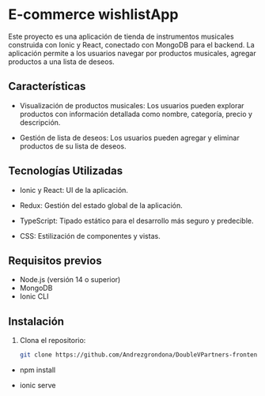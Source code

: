 # E-commerce wishlistApp

Este proyecto es una aplicación de tienda de instrumentos musicales construida con Ionic y React, conectado  con MongoDB para el backend. La aplicación permite a los usuarios navegar por productos musicales, agregar productos a una lista de deseos. 

## Características

- Visualización de productos musicales: Los usuarios pueden explorar productos con información detallada como nombre, categoría, precio y descripción.

- Gestión de lista de deseos: Los usuarios pueden agregar y eliminar productos de su lista de deseos.






## Tecnologías Utilizadas

- Ionic y React: UI de la aplicación.

- Redux: Gestión del estado global de la aplicación.
- TypeScript: Tipado estático para el desarrollo más seguro y predecible.
- CSS: Estilización de componentes y vistas.

## Requisitos previos
- Node.js (versión 14 o superior)
- MongoDB 
- Ionic CLI 

## Instalación

1. Clona el repositorio:

   ```bash
   git clone https://github.com/Andrezgrondona/DoubleVPartners-frontend.git

  - npm install

  - ionic serve

 

